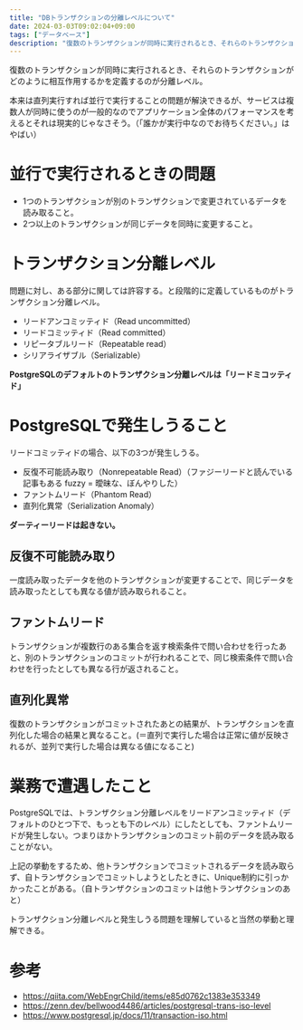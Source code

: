 ```yaml
---
title: "DBトランザクションの分離レベルについて"
date: 2024-03-03T09:02:04+09:00
tags: ["データベース"]
description: "復数のトランザクションが同時に実行されるとき、それらのトランザクションがどのように相互作用するかを定義するのが分離レベル。"
---
```


復数のトランザクションが同時に実行されるとき、それらのトランザクションがどのように相互作用するかを定義するのが分離レベル。

本来は直列実行すれば並行で実行することの問題が解決できるが、サービスは複数人が同時に使うのが一般的なのでアプリケーション全体のパフォーマンスを考えるとそれは現実的じゃなさそう。（「誰かが実行中なのでお待ちください。」はやばい）

# 並行で実行されるときの問題

- 1つのトランザクションが別のトランザクションで変更されているデータを読み取ること。
- 2つ以上のトランザクションが同じデータを同時に変更すること。

# トランザクション分離レベル

問題に対し、ある部分に関しては許容する。と段階的に定義しているものがトランザクション分離レベル。

- リードアンコミッティド（Read uncommitted）
- リードコミッティド（Read committed）
- リピータブルリード（Repeatable read）
- シリアライザブル（Serializable）

**PostgreSQLのデフォルトのトランザクション分離レベルは「リードミコッティド」**

# PostgreSQLで発生しうること

リードコミッティドの場合、以下の3つが発生しうる。

- 反復不可能読み取り（Nonrepeatable Read）（ファジーリードと読んでいる記事もある fuzzy = 曖昧な、ぼんやりした）
- ファントムリード（Phantom Read）
- 直列化異常（Serialization Anomaly）

**ダーティーリードは起きない。**

## 反復不可能読み取り

一度読み取ったデータを他のトランザクションが変更することで、同じデータを読み取ったとしても異なる値が読み取られること。

## ファントムリード

トランザクションが複数行のある集合を返す検索条件で問い合わせを行ったあと、別のトランザクションのコミットが行われることで、同じ検索条件で問い合わせを行ったとしても異なる行が返されること。

## 直列化異常

復数のトランザクションがコミットされたあとの結果が、トランザクションを直列化した場合の結果と異なること。(＝直列で実行した場合は正常に値が反映されるが、並列で実行した場合は異なる値になること)

# 業務で遭遇したこと

PostgreSQLでは、トランザクション分離レベルをリードアンコミッティド（デフォルトのひとつ下で、もっとも下のレベル）にしたとしても、ファントムリードが発生しない。つまりほかトランザクションのコミット前のデータを読み取ることがない。

上記の挙動をするため、他トランザクションでコミットされるデータを読み取らず、自トランザクションでコミットしようとしたときに、Unique制約に引っかかったことがある。（自トランザクションのコミットは他トランザクションのあと）

トランザクション分離レベルと発生しうる問題を理解していると当然の挙動と理解できる。

# 参考

- https://qiita.com/WebEngrChild/items/e85d0762c1383e353349
- https://zenn.dev/bellwood4486/articles/postgresql-trans-iso-level
- https://www.postgresql.jp/docs/11/transaction-iso.html

